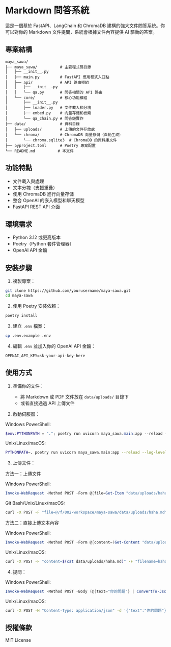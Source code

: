 # Markdown 問答系統



這是一個基於 FastAPI、LangChain 和 ChromaDB 建構的強大文件問答系統。你可以對你的 Markdown 文件提問，系統會根據文件內容提供 AI 驅動的答案。


## 專案結構

```
maya_sawa/
├── maya_sawa/          # 主要程式碼目錄
│   ├── __init__.py
│   ├── main.py         # FastAPI 應用程式入口點
│   ├── api/            # API 路由模組
│   │   ├── __init__.py
│   │   └── qa.py       # 問答相關的 API 路由
│   └── core/           # 核心功能模組
│       ├── __init__.py
│       ├── loader.py   # 文件載入和分塊
│       ├── embed.py    # 向量存儲和檢索
│       └── qa_chain.py # 問答鏈實作
├── data/               # 資料目錄
│   ├── uploads/        # 上傳的文件存放處
│   └── chroma/         # ChromaDB 向量存儲（自動生成）
│       └── chroma.sqlite3  # ChromaDB 的資料庫文件
├── pyproject.toml      # Poetry 專案配置
└── README.md          # 本文件
```

## 功能特點

- 文件載入與處理
- 文本分塊（支援重疊）
- 使用 ChromaDB 進行向量存儲
- 整合 OpenAI 的嵌入模型和聊天模型
- FastAPI REST API 介面

## 環境需求

- Python 3.12 或更高版本
- Poetry（Python 套件管理器）
- OpenAI API 金鑰

## 安裝步驟

1. 複製專案：
```bash
git clone https://github.com/yourusername/maya-sawa.git
cd maya-sawa
```

2. 使用 Poetry 安裝依賴：
```bash
poetry install
```

3. 建立 `.env` 檔案：
```bash
cp .env.example .env
```

4. 編輯 `.env` 並加入你的 OpenAI API 金鑰：
```
OPENAI_API_KEY=sk-your-api-key-here
```

## 使用方式

1. 準備你的文件：
   - 將 Markdown 或 PDF 文件放在 `data/uploads/` 目錄下
   - 或者直接通過 API 上傳文件

2. 啟動伺服器：

Windows PowerShell:
```powershell
$env:PYTHONPATH = "."; poetry run uvicorn maya_sawa.main:app --reload --log-level debug --host 0.0.0.0 --port 8000
```

Unix/Linux/macOS:
```bash
PYTHONPATH=. poetry run uvicorn maya_sawa.main:app --reload --log-level debug --host 0.0.0.0 --port 8000
```

3. 上傳文件：

方法一：上傳文件

Windows PowerShell:
```powershell
Invoke-WebRequest -Method POST -Form @{file=Get-Item "data/uploads/haha.md"} -Uri "http://localhost:8000/qa/upload"
```

Git Bash/Unix/Linux/macOS:
```bash
curl -X POST -F "file=@/f/002-workspace/maya-sawa/data/uploads/haha.md" http://localhost:8000/qa/upload
```

方法二：直接上傳文本內容

Windows PowerShell:
```powershell
Invoke-WebRequest -Method POST -Form @{content=(Get-Content "data/uploads/haha.md" -Raw); filename="haha.md"} -Uri "http://localhost:8000/qa/upload"
```

Unix/Linux/macOS:
```bash
curl -X POST -F "content=$(cat data/uploads/haha.md)" -F "filename=haha.md" http://localhost:8000/qa/upload
```

4. 提問：

Windows PowerShell:
```powershell
Invoke-WebRequest -Method POST -Body (@{text="你的問題"} | ConvertTo-Json) -ContentType "application/json" -Uri "http://localhost:8000/qa/query"
```

Unix/Linux/macOS:
```bash
curl -X POST -H "Content-Type: application/json" -d '{"text":"你的問題"}' http://localhost:8000/qa/query
```

## 授權條款

MIT License
